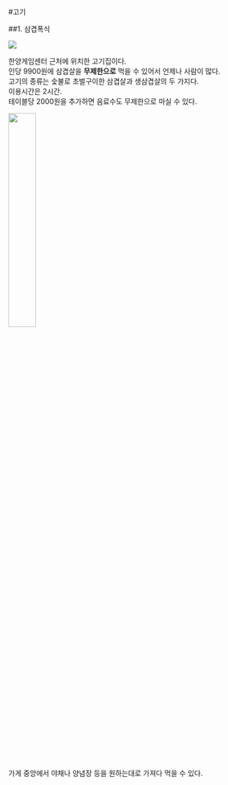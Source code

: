 #고기

##1. <a name="samgyeoppoksik">삼겹폭식</a>

<img src="https://s3-ap-northeast-2.amazonaws.com/locawiki/geek/218_thumb_samgyeoppoksik.png"/>

한양게임센터 근처에 위치한 고기집이다.<br/>
인당 9900원에 삼겹살을 **무제한으로** 먹을 수 있어서 언제나 사람이 많다.<br/>
고기의 종류는 숯불로 초벌구이한 삼겹살과 생삼겹살의 두 가지다.<br/>
이용시간은 2시간.<br/>
테이블당 2000원을 추가하면 음료수도 무제한으로 마실 수 있다.

<img src="https://s3-ap-northeast-2.amazonaws.com/locawiki/geek/218_img0_samgyeoppoksik.png" width="33%"/>

가게 중앙에서 야채나 양념장 등을 원하는대로 가져다 먹을 수 있다.
